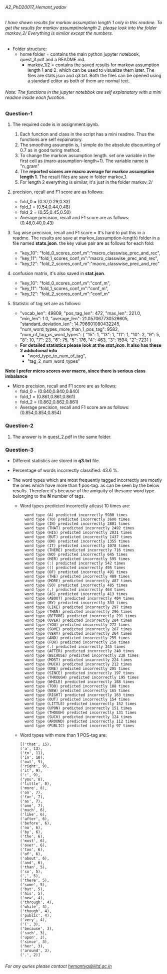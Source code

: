 ###### A2_PhD20017_Hemant_yadav


###### I have shown results for markov assumption length 1 only in this readme. To get the results for markov assumptinolength 2. please look into the folder markov_2/ Everything is similar except the numbers.

+ Folder structure: 
    + home folder = contains the main python jupyter notebook, quest_3.pdf and a README.md.
        + markov_1/2 = contains the saved results for markow assumption length 1 and 2. which can be used to visualize them later. The files are stats.json and q3.txt. Both the files can be opened using a standard editor as both of them are normal text.

###### Note: The functions in the jupyter notebbok are self explanatory with a mini readme inside each fucntion.

### Question-1

1. The required code is in assignment.ipynb. 
   1. Each function and class in the script has a mini readme. Thus the functions are self expainatory.
   2. The smoothing assumptin is, I simple do the absolute discounting of 0.7 as in good turing method.
   3. To change the markow assumption length. set one variable in the first cell as (maro-assumption-length+1). The variable name is "n_gram"
   4. The **reported scores are macro average for markov assumption length 1**. The result files are save in folder markov_1. 
   5. For length 2 everything is similar, it's just in the folder markov_2/
   
2. precision, recall and F1 score are as follows: 
    + fold_0 = (0.37,0.29,0.32)
    + fold_1 = (0.54,0.44,0.48)
    + fold_2 = (0.55,0.45,0.50)
    + Average precision, recall and F1 score are as follows: (0.48,0.40,0.43)
3. Tag wise precision, recall and F1 score = It's hard to put this in a readme. The results are save at markov_(assumption-length) folder in a file named **stats.json**. the key value pair are as follows for each fold: 
    + "key_10": "fold_0_scores_conf_m":"macro_classwise_prec_and_rec",
    + "key_11": "fold_1_scores_conf_m":"macro_classwise_prec_and_rec",
    + "key_12": "fold_2_scores_conf_m":"macro_classwise_prec_and_rec" 
4. confusion matrix, it's also saved in **stat.json**. 
    + "key_10": "fold_0_scores_conf_m":"conf_m",
    + "key_11": "fold_1_scores_conf_m":"conf_m",
    + "key_12": "fold_2_scores_conf_m":"conf_m" 

5. Statistic of tag set are as follows: 
    + "vocab_len": 49809,
        "pos_tag_len": 472,
        "max_len": 221.0,
        "min_len": 1.0,
        "average_len": 21.057067730528605,
        "standard_deviation_len": 14.796601080432245,
        "num_word_types_more_than_1_pos_tag": 9582,
        "num_of_tag_vs_word_types": {
            "15": 1,
            "13": 1,
            "11": 1,
            "10": 2,
            "9": 5,
            "8": 10,
            "7": 23,
            "6": 75,
            "5": 176,
            "4": 463,
            "3": 1594,
            "2": 7231
        }
    + **For detailed statistics please look at the *stat.json*. It also has these 2 addiotional info** 
        + "word_type_to_num_of_tag",
        + "tag_2_num_word_types"

**Note I prefer micro scores over macro, since there is serious class imbalance**

+ Micro precision, recall and F1 score are as follows: 
    + fold_0 = (0.840,0.840,0.840)
    + fold_1 = (0.861,0.861,0.861)
    + fold_2 = (0.862,0.862,0.861)
    + Average precision, recall and F1 score are as follows: (0.854,0.854,0.854)

### Question-2

1. The answer is in quest_2.pdf in the same folder.


### Question-3

+ Different statistics are stored in **q3.txt** file.
+ Percentage of words incorrectly classified: 43.6 %.
+ The word types which are most frequently tagged incorrectly are mostly the ones which have more than **1** pos-tag. as can be seen by the below results. Therefore it's because of the amiguity of thesame word type belonging to the **N** number of tags.
   
    + Word types predicted incorrectly atleast 10 times are:
    
            word type (A) predicted incorrectly 5980 times
            word type (TO) predicted incorrectly 3600 times
            word type (IN) predicted incorrectly 2801 times
            word type (THAT) predicted incorrectly 2492 times
            word type (HIS) predicted incorrectly 2031 times
            word type (BUT) predicted incorrectly 1437 times
            word type (ON) predicted incorrectly 1355 times
            word type (IT) predicted incorrectly 1078 times
            word type (THERE) predicted incorrectly 716 times
            word type (NO) predicted incorrectly 645 times
            word type (HER) predicted incorrectly 595 times
            word type (:) predicted incorrectly 542 times
            word type (() predicted incorrectly 495 times
            word type (OF) predicted incorrectly 491 times
            word type (THE) predicted incorrectly 489 times
            word type (MORE) predicted incorrectly 487 times
            word type (SO) predicted incorrectly 485 times
            word type (,) predicted incorrectly 464 times
            word type (AS) predicted incorrectly 413 times
            word type (ABOUT) predicted incorrectly 404 times
            word type (BY) predicted incorrectly 333 times
            word type (LIKE) predicted incorrectly 297 times
            word type (THAN) predicted incorrectly 296 times
            word type (BEFORE) predicted incorrectly 291 times
            word type (OVER) predicted incorrectly 284 times
            word type (YOU) predicted incorrectly 272 times
            word type (SOME) predicted incorrectly 267 times
            word type (VERY) predicted incorrectly 264 times
            word type (AND) predicted incorrectly 255 times
            word type (FOR) predicted incorrectly 250 times
            word type (.) predicted incorrectly 245 times
            word type (AFTER) predicted incorrectly 240 times
            word type (BECAUSE) predicted incorrectly 238 times
            word type (MOST) predicted incorrectly 224 times
            word type (MUCH) predicted incorrectly 212 times
            word type (ONE) predicted incorrectly 205 times
            word type (SINCE) predicted incorrectly 197 times
            word type (THROUGH) predicted incorrectly 195 times
            word type (WHILE) predicted incorrectly 188 times
            word type (TOO) predicted incorrectly 188 times
            word type (NEW) predicted incorrectly 165 times
            word type (RIGHT) predicted incorrectly 163 times
            word type (OUT) predicted incorrectly 154 times
            word type (LITTLE) predicted incorrectly 152 times
            word type (UPON) predicted incorrectly 151 times
            word type (THOUGH) predicted incorrectly 131 times
            word type (SUCH) predicted incorrectly 124 times
            word type (AROUND) predicted incorrectly 112 times
            word type (PUBLIC) predicted incorrectly 97 times

    +   Word types with more than **1** POS-tag are:
 
            [('that', 15),
            ('a', 13),
            ('to', 11),
            ('in', 10),
            ('out', 9),
            ('right', 9),
            ('it', 9),
            (':', 9),
            ('you', 8),
            ('little', 8),
            ('more', 8),
            ('on', 7),
            ('for', 7),
            ('as', 7),
            ('one', 7),
            ('much', 6),
            ('like', 6),
            ('after', 6),
            ('before', 6),
            ('no', 6),
            ('by', 6),
            ('the', 6),
            ('most', 6),
            ('over', 6),
            ('too', 6),
            ('of', 6),
            ('about', 6),
            ('and', 6),
            ('than', 5),
            ('so', 5),
            (',', 5),
            ('there', 5),
            ('some', 5),
            ('but', 5),
            ('his', 5),
            ('new', 4),
            ('through', 4),
            ('while', 4),
            ('though', 4),
            ('public', 4),
            ('very', 4),
            ('(', 3),
            ('because', 3),
            ('such', 3),
            ('upon', 3),
            ('since', 3),
            ('her', 3),
            ('around', 3),
            ('.', 2)]

###### For any quries please contact hemantya@iiitd.ac.in
